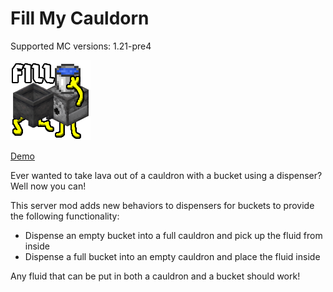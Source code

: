 # Fill My Cauldorn

Supported MC versions: 1.21-pre4

![Fill My Cauldron Icon](./src/main/resources/assets/fill-my-cauldron/icon.png)

[Demo](https://github.com/Meshiest/FillMyCauldron/assets/4142480/424d1636-5040-4841-8477-dd5b680693aa)

Ever wanted to take lava out of a cauldron with a bucket using a dispenser? Well now you can!

This server mod adds new behaviors to dispensers for buckets to provide the following functionality:
- Dispense an empty bucket into a full cauldron and pick up the fluid from inside
- Dispense a full bucket into an empty cauldron and place the fluid inside

Any fluid that can be put in both a cauldron and a bucket should work!
